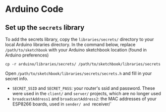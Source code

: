 # Arduino Code

## Set up the `secrets` library

To add the secrets library, copy the `libraries/secrets/` directory to your local Arduino libraries directory. In the command below, replace `/path/to/sketchbook` with your Arduino sketchbook location (found in Arduino preferences)
```
cp -r arduino/libraries/secrets/ /path/to/sketchbook/libraries/secrets
```

Open `/path/to/sketchbook/libraries/secrets/secrets.h` and fill in your secret info.
 - `SECRET_SSID` and `SECRET_PASS`: your router's ssid and password. These were used in the `client/` and `server/` projects, which are no longer used
 - `broadcastAddress1` and `broadcastAddress2`: the MAC addresses of your ESP8266 boards, used in `sender/ and `receiver/`
